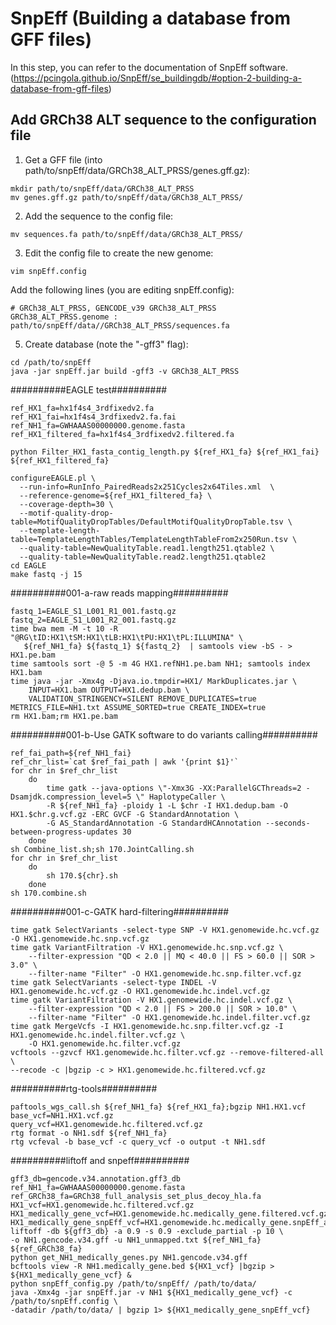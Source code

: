 # SnpEff (Building a database from GFF files)
In this step, you can refer to the documentation of SnpEff software. (https://pcingola.github.io/SnpEff/se_buildingdb/#option-2-building-a-database-from-gff-files)

## Add GRCh38 ALT sequence to the configuration file

1. Get a GFF file (into path/to/snpEff/data/GRCh38_ALT_PRSS/genes.gff.gz):
```
mkdir path/to/snpEff/data/GRCh38_ALT_PRSS
mv genes.gff.gz path/to/snpEff/data/GRCh38_ALT_PRSS/
```

2. Add the sequence to the config file:
```
mv sequences.fa path/to/snpEff/data/GRCh38_ALT_PRSS/
```

3. Edit the config file to create the new genome:
```
vim snpEff.config
```
  Add the following lines (you are editing snpEff.config):
```
# GRCh38_ALT_PRSS, GENCODE_v39 GRCh38_ALT_PRSS
GRCh38_ALT_PRSS.genome : path/to/snpEff/data//GRCh38_ALT_PRSS/sequences.fa
```

5. Create database (note the "-gff3" flag):
```
cd /path/to/snpEff
java -jar snpEff.jar build -gff3 -v GRCh38_ALT_PRSS
```


##########EAGLE test##########
```
ref_HX1_fa=hx1f4s4_3rdfixedv2.fa
ref_HX1_fai=hx1f4s4_3rdfixedv2.fa.fai
ref_NH1_fa=GWHAAAS00000000.genome.fasta
ref_HX1_filtered_fa=hx1f4s4_3rdfixedv2.filtered.fa

python Filter_HX1_fasta_contig_length.py ${ref_HX1_fa} ${ref_HX1_fai} ${ref_HX1_filtered_fa}

configureEAGLE.pl \
  --run-info=RunInfo_PairedReads2x251Cycles2x64Tiles.xml  \
  --reference-genome=${ref_HX1_filtered_fa} \
  --coverage-depth=30 \
  --motif-quality-drop-table=MotifQualityDropTables/DefaultMotifQualityDropTable.tsv \
  --template-length-table=TemplateLengthTables/TemplateLengthTableFrom2x250Run.tsv \
  --quality-table=NewQualityTable.read1.length251.qtable2 \
  --quality-table=NewQualityTable.read2.length251.qtable2
cd EAGLE
make fastq -j 15
```

##########001-a-raw reads mapping##########
```
fastq_1=EAGLE_S1_L001_R1_001.fastq.gz
fastq_2=EAGLE_S1_L001_R2_001.fastq.gz
time bwa mem -M -t 10 -R "@RG\tID:HX1\tSM:HX1\tLB:HX1\tPU:HX1\tPL:ILLUMINA" \
   ${ref_NH1_fa} ${fastq_1} ${fastq_2}  | samtools view -bS - > HX1.pe.bam
time samtools sort -@ 5 -m 4G HX1.refNH1.pe.bam NH1; samtools index HX1.bam
time java -jar -Xmx4g -Djava.io.tmpdir=HX1/ MarkDuplicates.jar \
	INPUT=HX1.bam OUTPUT=HX1.dedup.bam \
	VALIDATION_STRINGENCY=SILENT REMOVE_DUPLICATES=true METRICS_FILE=NH1.txt ASSUME_SORTED=true CREATE_INDEX=true
rm HX1.bam;rm HX1.pe.bam
```

##########001-b-Use GATK software to do variants calling##########
```
ref_fai_path=${ref_NH1_fai}
ref_chr_list=`cat $ref_fai_path | awk '{print $1}'`
for chr in $ref_chr_list
    do
        time gatk --java-options \"-Xmx3G -XX:ParallelGCThreads=2 -Dsamjdk.compression_level=5 \" HaplotypeCaller \
        -R ${ref_NH1_fa} -ploidy 1 -L $chr -I HX1.dedup.bam -O HX1.$chr.g.vcf.gz -ERC GVCF -G StandardAnnotation \
        -G AS_StandardAnnotation -G StandardHCAnnotation --seconds-between-progress-updates 30
    done
sh Combine_list.sh;sh 170.JointCalling.sh
for chr in $ref_chr_list
    do
        sh 170.${chr}.sh
    done
sh 170.combine.sh
```

##########001-c-GATK hard-filtering##########
```
time gatk SelectVariants -select-type SNP -V HX1.genomewide.hc.vcf.gz -O HX1.genomewide.hc.snp.vcf.gz
time gatk VariantFiltration -V HX1.genomewide.hc.snp.vcf.gz \
    --filter-expression "QD < 2.0 || MQ < 40.0 || FS > 60.0 || SOR > 3.0" \
    --filter-name "Filter" -O HX1.genomewide.hc.snp.filter.vcf.gz
time gatk SelectVariants -select-type INDEL -V HX1.genomewide.hc.vcf.gz -O HX1.genomewide.hc.indel.vcf.gz
time gatk VariantFiltration -V HX1.genomewide.hc.indel.vcf.gz \
    --filter-expression "QD < 2.0 || FS > 200.0 || SOR > 10.0" \
    --filter-name "Filter" -O HX1.genomewide.hc.indel.filter.vcf.gz
time gatk MergeVcfs -I HX1.genomewide.hc.snp.filter.vcf.gz -I HX1.genomewide.hc.indel.filter.vcf.gz \
    -O HX1.genomewide.hc.filter.vcf.gz
vcftools --gzvcf HX1.genomewide.hc.filter.vcf.gz --remove-filtered-all \
--recode -c |bgzip -c > HX1.genomewide.hc.filtered.vcf.gz
```

##########rtg-tools##########
```
paftools_wgs_call.sh ${ref_NH1_fa} ${ref_HX1_fa};bgzip NH1.HX1.vcf
base_vcf=NH1.HX1.vcf.gz
query_vcf=HX1.genomewide.hc.filtered.vcf.gz
rtg format -o NH1.sdf ${ref_NH1_fa}
rtg vcfeval -b base_vcf -c query_vcf -o output -t NH1.sdf
```


##########liftoff and snpeff##########
```
gff3_db=gencode.v34.annotation.gff3_db
ref_NH1_fa=GWHAAAS00000000.genome.fasta
ref_GRCh38_fa=GRCh38_full_analysis_set_plus_decoy_hla.fa
HX1_vcf=HX1.genomewide.hc.filtered.vcf.gz
HX1_medically_gene_vcf=HX1.genomewide.hc.medically_gene.filtered.vcf.gz
HX1_medically_gene_snpEff_vcf=HX1.genomewide.hc.medically_gene.snpEff_ann.filtered.vcf.gz
liftoff -db ${gff3_db} -a 0.9 -s 0.9 -exclude_partial -p 10 \
-o NH1.gencode.v34.gff -u NH1_unmapped.txt ${ref_NH1_fa} ${ref_GRCh38_fa}
python get_NH1_medically_genes.py NH1.gencode.v34.gff
bcftools view -R NH1.medically_gene.bed ${HX1_vcf} |bgzip > ${HX1_medically_gene_vcf} &
python snpEff_config.py /path/to/snpEff/ /path/to/data/
java -Xmx4g -jar snpEff.jar -v NH1 ${HX1_medically_gene_vcf} -c /path/to/snpEff.config \
-datadir /path/to/data/ | bgzip 1> ${HX1_medically_gene_snpEff_vcf} 
```
